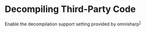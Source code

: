 # Decompiling Third-Party Code

Enable the decompilation support setting provided by omnisharp<sup>[1]</sup>

[1]:https://stackoverflow.com/questions/70893900/is-there-a-way-to-see-decompiled-c-sharp-code-in-vs-code